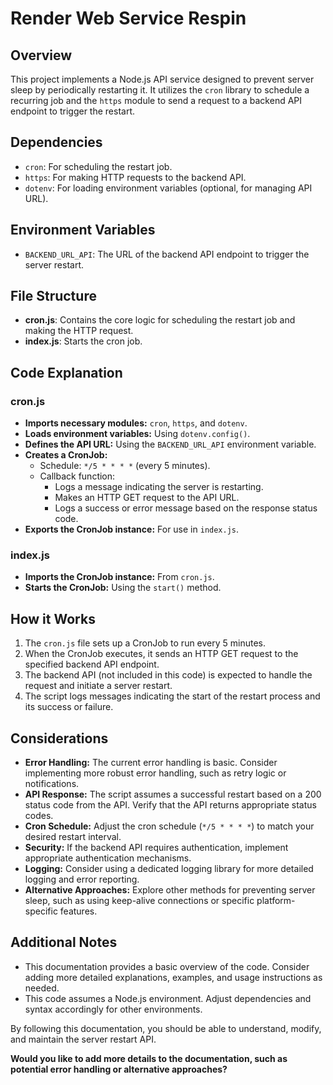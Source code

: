 # Render Web Service Respin

## Overview

This project implements a Node.js API service designed to prevent server sleep by periodically restarting it. It utilizes the `cron` library to schedule a recurring job and the `https` module to send a request to a backend API endpoint to trigger the restart.

## Dependencies

- `cron`: For scheduling the restart job.
- `https`: For making HTTP requests to the backend API.
- `dotenv`: For loading environment variables (optional, for managing API URL).

## Environment Variables

- `BACKEND_URL_API`: The URL of the backend API endpoint to trigger the server restart.

## File Structure

- **cron.js**: Contains the core logic for scheduling the restart job and making the HTTP request.
- **index.js**: Starts the cron job.

## Code Explanation

### cron.js

- **Imports necessary modules:** `cron`, `https`, and `dotenv`.
- **Loads environment variables:** Using `dotenv.config()`.
- **Defines the API URL:** Using the `BACKEND_URL_API` environment variable.
- **Creates a CronJob:**
  - Schedule: `*/5 * * * *` (every 5 minutes).
  - Callback function:
    - Logs a message indicating the server is restarting.
    - Makes an HTTP GET request to the API URL.
    - Logs a success or error message based on the response status code.
- **Exports the CronJob instance:** For use in `index.js`.

### index.js

- **Imports the CronJob instance:** From `cron.js`.
- **Starts the CronJob:** Using the `start()` method.

## How it Works

1. The `cron.js` file sets up a CronJob to run every 5 minutes.
2. When the CronJob executes, it sends an HTTP GET request to the specified backend API endpoint.
3. The backend API (not included in this code) is expected to handle the request and initiate a server restart.
4. The script logs messages indicating the start of the restart process and its success or failure.

## Considerations

- **Error Handling:** The current error handling is basic. Consider implementing more robust error handling, such as retry logic or notifications.
- **API Response:** The script assumes a successful restart based on a 200 status code from the API. Verify that the API returns appropriate status codes.
- **Cron Schedule:** Adjust the cron schedule (`*/5 * * * *`) to match your desired restart interval.
- **Security:** If the backend API requires authentication, implement appropriate authentication mechanisms.
- **Logging:** Consider using a dedicated logging library for more detailed logging and error reporting.
- **Alternative Approaches:** Explore other methods for preventing server sleep, such as using keep-alive connections or specific platform-specific features.

## Additional Notes

- This documentation provides a basic overview of the code. Consider adding more detailed explanations, examples, and usage instructions as needed.
- This code assumes a Node.js environment. Adjust dependencies and syntax accordingly for other environments.

By following this documentation, you should be able to understand, modify, and maintain the server restart API.

**Would you like to add more details to the documentation, such as potential error handling or alternative approaches?**
